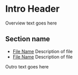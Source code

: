 <!-- ======================================== template-index.md Start ======================================== -->


<!-- ------------------------------ Intro Start ------------------------------ -->

# Intro Header

<!-- ------------------------------ Intro End ------------------------------ -->


<!-- ------------------------------ Overview Start ------------------------------ -->

Overview text goes here

<!-- ------------------------------ Overview End ------------------------------ -->


<!-- ------------------------------ Section Start ------------------------------ -->

## Section name

* [File Name](template-index.md) Description of file
* [File Name](template-index.md) Description of file

<!-- ------------------------------ Section End ------------------------------ -->


<!-- ------------------------------ Outro Start ------------------------------ -->

Outro text goes here

<!-- ------------------------------ Outro End ------------------------------ -->


<!-- ======================================== template-index.md Start ======================================== -->

